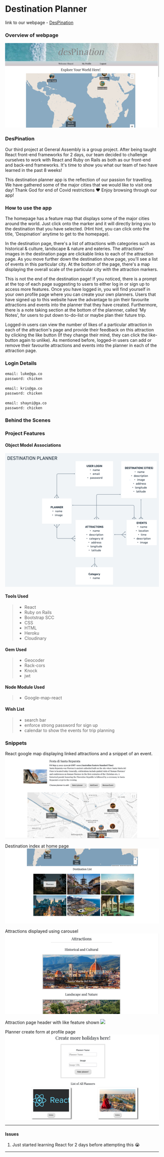 # Destination Planner

link to our webpage - [DesPination](https://despination.netlify.app/)
### Overview of webpage 

![](./public/React_App.png)


### DesPination

Our third project at General Assembly is a group project. After being taught React front-end frameworks for 2 days, our team decided to challenge ourselves to work with React and Ruby on Rails as both as our front-end and back-end frameworks. It's time to show you what our team of two have learned in the past 8 weeks! 

This destination planner app is the reflection of our passion for travelling. We have gathered some of the major cities that we would like to visit one day! Thank God for end of Covid restrictions ❤️  Enjoy browsing through our app!


### How to use the app
The homepage has a feature map that displays some of the major cities around the world. Just click onto the marker and it will directly bring you to the destination that you have selected. (Hint hint, you can click onto the title, 'Despination' anytime to get to the homepage).

In the destination page, there's a list of attractions with categories such as historical & culture, landscape & nature and eateries. The attractions' images in the destination page are clickable links to each of the attraction page. As you move further down the destination show page, you'll see a list of events in this particular city. At the bottom of the page, there's a map displaying the overall scale of the particular city with the attraction markers. 

This is not the end of the destination page! If you noticed, there is a prompt at the top of each page suggesting to users to either log in or sign up to access more features. Once you have logged in, you will find yourself in your own profile page where you can create your own planners. Users that have signed up to this website have the advantage to pin their favourite attractions and events into the planner that they have created. Furthermore, there is a note taking section at the bottom of the plannner, called 'My Notes', for users to put down to-do-list or maybe plan their future trip.  

Logged-in users can view the number of likes of a particular attraction in each of the attraction's page and provide their feedback on this attraction by clicking the like button (If they change their mind, they can click the like-button again to unlike). As mentioned before, logged-in users can add or remove their favourite attractions and events into the planner in each of the attraction page. 



### Login Details

```
email: luke@ga.co
password: chicken

email: kris@ga.co
password: chicken

email: shayni@ga.co
password: chicken

```



### Behind the Scenes


### Project Features
#### Object Model Associations 
![](./public/association_model.png)

#### Tools Used 

> * React
> * Ruby on Rails
> * Bootstrap SCC
> * CSS
> * HTML 
> * Heroku
> * Cloudinary

#### Gem Used 

> * Geocoder 
> * Rack-cors
> * Knock
> * jwt

#### Node Module Used 

> * Google-map-react


#### Wish List 
> * search bar
> * enforce strong password for sign up
> * calendar to show the events for trip planning

### Snippets 
React google map displaying linked attractions and a snippet of an event.
![](./public/google_map_with_attractions.png)

Destination index at home page
![](./public/destination_index.png)

Attractions displayed using carousel
![](./public/attractions_carousel.png)

Attraction page header with like feature shown
![](./public/attraction_page_with_like_feature.png)

Planner create form at profile page
![](./public/create_planner_form.png)


---
#### Issues
1. Just started learning React for 2 days before attempting this 😭

---

